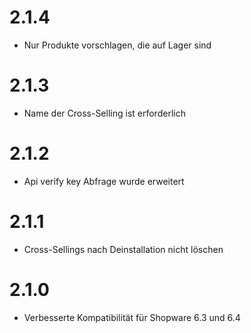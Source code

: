 # 2.1.4
- Nur Produkte vorschlagen, die auf Lager sind

# 2.1.3
- Name der Cross-Selling ist erforderlich

# 2.1.2
- Api verify key Abfrage wurde erweitert

# 2.1.1
- Cross-Sellings nach Deinstallation nicht löschen

# 2.1.0
- Verbesserte Kompatibilität für Shopware 6.3 und 6.4
